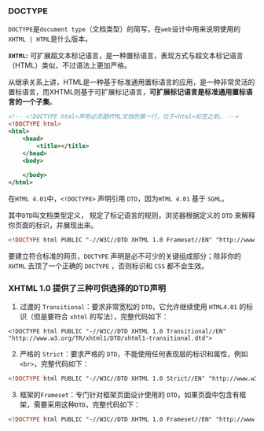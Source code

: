 ### DOCTYPE

`DOCTYPE`是`document type`（文档类型）的简写，在`web`设计中用来说明使用的`XHTML | HTML`是什么版本。

**`XHTML`:** 可扩展超文本标记语言，是一种置标语言，表现方式与超文本标记语言（HTML）类似，不过语法上更加严格。

从继承关系上讲，HTML是一种基于标准通用置标语言的应用，是一种非常灵活的置标语言，而XHTML则基于可扩展标记语言，**可扩展标记语言是标准通用置标语言的一个子集**。

```xml
<!-- <!DOCTYPE html>声明必须是HTML文档的第一行，位于<html>标签之前。 -->
<!DOCTYPE html>
<html>
    <head>
	    <title></title>
    </head>
    <body>
    
    </body>
</html>
```

在`HTML 4.01`中，`<!DOCTYPE>` 声明引用 `DTD`，因为`HTML 4.01` 基于 `SGML`。



其中`DTD`叫文档类型定义， 规定了标记语言的规则，浏览器根据定义的 `DTD` 来解释你页面的标识，并展现出来。

```html
<!DOCTYPE html PUBLIC "-//W3C//DTD XHTML 1.0 Frameset//EN" "http://www.w3.org/TR/xhtml1/DTD/xhtml1-frameset.dtd">
```

要建立符合标准的网页，`DOCTYPE` 声明是必不可少的关键组成部分；除非你的 `XHTML` 去顶了一个正确的 `DOCTYPE` ，否则标识和 `CSS` 都不会生效。



### XHTML 1.0 提供了三种可供选择的DTD声明

1. 过渡的 `Transitional`：要求非常宽松的 `DTD`，它允许继续使用 `HTML4.01` 的标识（但是要符合 `xhtml` 的写法），完整代码如下：

```
<!DOCTYPE html PUBLIC "-//W3C//DTD XHTML 1.0 Transitional//EN" "http://www.w3.org/TR/xhtml1/DTD/xhtml1-transitional.dtd">
```

2. 严格的 `Strict`：要求严格的 `DTD`，不能使用任何表现层的标识和属性，例如`<br>`，完整代码如下：

```html
<!DOCTYPE html PUBLIC "-//W3C//DTD XHTML 1.0 Strict//EN" "http://www.w3.org/TR/xhtml1/DTD/xhtml1-strict.dtd">
```

3. 框架的`Frameset`：专门针对框架页面设计使用的 `DTD`，如果页面中包含有框架，需要采用这种`DTD`，完整代码如下：

```html
<!DOCTYPE html PUBLIC "-//W3C//DTD XHTML 1.0 Frameset//EN" "http://www.w3.org/TR/xhtml1/DTD/xhtml1-frameset.dtd">
```



